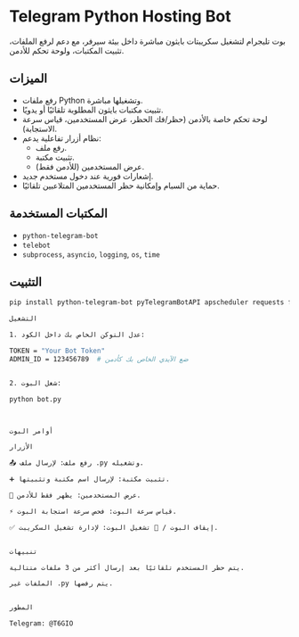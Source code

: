 # Telegram Python Hosting Bot

بوت تليجرام لتشغيل سكريبتات بايثون مباشرة داخل بيئة سيرفر، مع دعم لرفع الملفات، تثبيت المكتبات، ولوحة تحكم للأدمن.

## **الميزات**

- رفع ملفات Python وتشغيلها مباشرة.
- تثبيت مكتبات بايثون المطلوبة تلقائيًا أو يدويًا.
- لوحة تحكم خاصة بالأدمن (حظر/فك الحظر، عرض المستخدمين، قياس سرعة الاستجابة).
- نظام أزرار تفاعلية يدعم:
  - رفع ملف.
  - تثبيت مكتبة.
  - عرض المستخدمين (للأدمن فقط).
- إشعارات فورية عند دخول مستخدم جديد.
- حماية من السبام وإمكانية حظر المستخدمين المتلاعبين تلقائيًا.

## **المكتبات المستخدمة**

- `python-telegram-bot`
- `telebot`
- `subprocess`, `asyncio`, `logging`, `os`, `time`

## **التثبيت**

```bash
pip install python-telegram-bot pyTelegramBotAPI apscheduler requests flask

التشغيل

1. عدل التوكن الخاص بك داخل الكود:

TOKEN = "Your Bot Token"
ADMIN_ID = 123456789  # ضع الآيدي الخاص بك كأدمن


2. شغل البوت:

python bot.py



أوامر البوت

الأزرار

📤 رفع ملف: لإرسال ملف .py وتشغيله.

➕ تثبيت مكتبة: لإرسال اسم مكتبة وتثبيتها.

👥 عرض المستخدمين: يظهر فقط للأدمن.

⚡ قياس سرعة البوت: فحص سرعة استجابة البوت.

✅ إيقاف البوت / 🚀 تشغيل البوت: لإدارة تشغيل السكريبت.


تنبيهات

يتم حظر المستخدم تلقائيًا بعد إرسال أكثر من 3 ملفات متتالية.

الملفات غير .py يتم رفضها.


المطور

Telegram: @T6GIO